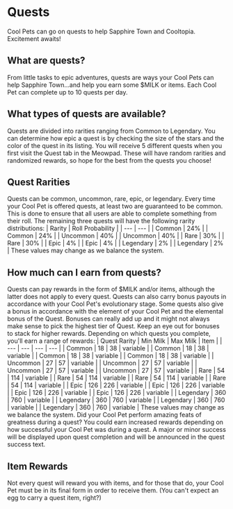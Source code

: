 # Quests

Cool Pets can go on quests to help Sapphire Town and Cooltopia. Excitement awaits!

## What are quests?

From little tasks to epic adventures, quests are ways your Cool Pets can help Sapphire Town...and help you earn some $MILK or items. Each Cool Pet can complete up to 10 quests per day.

## What types of quests are available?

Quests are divided into rarities ranging from Common to Legendary. You can determine how epic a quest is by checking the size of the stars and the color of the quest in its listing.
You will receive 5 different quests when you first visit the Quest tab in the Meowpad. These will have random rarities and randomized rewards, so hope for the best from the quests you choose!

## Quest Rarities

Quests can be common, uncommon, rare, epic, or legendary. Every time your Cool Pet is offered quests, at least two are guaranteed to be common. This is done to ensure that all users are able to complete something from their roll.
The remaining three quests will have the following rarity distributions:
| Rarity | Roll Probability |
| --- | --- |
| Common | 24% |
| Common | 24% |
| Uncommon | 40% |
| Uncommon | 40% |
| Rare | 30% |
| Rare | 30% |
| Epic | 4% |
| Epic | 4% |
| Legendary | 2% |
| Legendary | 2% |
These values may change as we balance the system.

## How much can I earn from quests?

Quests can pay rewards in the form of $MILK and/or items, although the latter does not apply to every quest. Quests can also carry bonus payouts in accordance with your Cool Pet's evolutionary stage. Some quests also give a bonus in accordance with the element of your Cool Pet and the elemental bonus of the Quest. Bonuses can really add up and it might not always make sense to pick the highest tier of Quest. Keep an eye out for bonuses to stack for higher rewards.
Depending on which quests you complete, you'll earn a range of rewards:
| Quest Rarity | Min Milk | Max Milk | Item |
| --- | --- | --- | --- |
| Common | 18 | 38 | variable |
| Common | 18 | 38 | variable |
| Common | 18 | 38 | variable |
| Common | 18 | 38 | variable |
| Uncommon | 27 | 57 | variable |
| Uncommon | 27 | 57 | variable |
| Uncommon | 27 | 57 | variable |
| Uncommon | 27 | 57 | variable |
| Rare | 54 | 114 | variable |
| Rare | 54 | 114 | variable |
| Rare | 54 | 114 | variable |
| Rare | 54 | 114 | variable |
| Epic | 126 | 226 | variable |
| Epic | 126 | 226 | variable |
| Epic | 126 | 226 | variable |
| Epic | 126 | 226 | variable |
| Legendary | 360 | 760 | variable |
| Legendary | 360 | 760 | variable |
| Legendary | 360 | 760 | variable |
| Legendary | 360 | 760 | variable |
These values may change as we balance the system.
Did your Cool Pet perform amazing feats of greatness during a quest? You could earn increased rewards depending on how successful your Cool Pet was during a quest. A major or minor success will be displayed upon quest completion and will be announced in the quest success text.

## Item Rewards

Not every quest will reward you with items, and for those that do, your Cool Pet must be in its final form in order to receive them. (You can't expect an egg to carry a quest item, right?)
